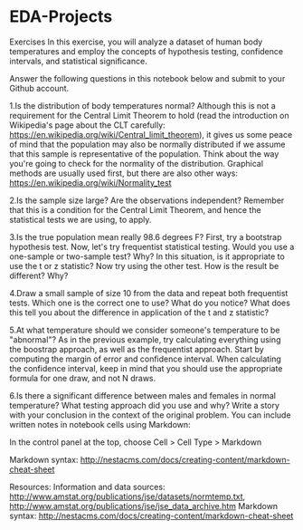 # EDA-Projects
Exercises
In this exercise, you will analyze a dataset of human body temperatures and employ the concepts of hypothesis testing, confidence intervals, and statistical significance.

Answer the following questions in this notebook below and submit to your Github account.

1.Is the distribution of body temperatures normal?
Although this is not a requirement for the Central Limit Theorem to hold (read the introduction on Wikipedia's page about the CLT carefully: https://en.wikipedia.org/wiki/Central_limit_theorem), it gives us some peace of mind that the population may also be normally distributed if we assume that this sample is representative of the population.
Think about the way you're going to check for the normality of the distribution. Graphical methods are usually used first, but there are also other ways: https://en.wikipedia.org/wiki/Normality_test

2.Is the sample size large? Are the observations independent?
Remember that this is a condition for the Central Limit Theorem, and hence the statistical tests we are using, to apply.

3.Is the true population mean really 98.6 degrees F?
First, try a bootstrap hypothesis test.
Now, let's try frequentist statistical testing. Would you use a one-sample or two-sample test? Why?
In this situation, is it appropriate to use the  t  or  z  statistic?
Now try using the other test. How is the result be different? Why?

4.Draw a small sample of size 10 from the data and repeat both frequentist tests.
Which one is the correct one to use?
What do you notice? What does this tell you about the difference in application of the  t  and  z  statistic?

5.At what temperature should we consider someone's temperature to be "abnormal"?
As in the previous example, try calculating everything using the boostrap approach, as well as the frequentist approach.
Start by computing the margin of error and confidence interval. When calculating the confidence interval, keep in mind that you should use the appropriate formula for one draw, and not N draws.

6.Is there a significant difference between males and females in normal temperature?
What testing approach did you use and why?
Write a story with your conclusion in the context of the original problem.
You can include written notes in notebook cells using Markdown:

In the control panel at the top, choose Cell > Cell Type > Markdown

Markdown syntax: http://nestacms.com/docs/creating-content/markdown-cheat-sheet

Resources: Information and data sources: http://www.amstat.org/publications/jse/datasets/normtemp.txt, http://www.amstat.org/publications/jse/jse_data_archive.htm
Markdown syntax: http://nestacms.com/docs/creating-content/markdown-cheat-sheet
